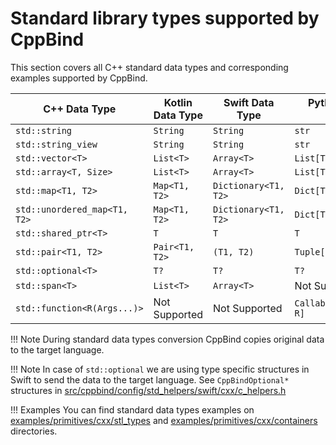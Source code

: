 # Standard library types supported by CppBind

This section covers all C++ standard data types and corresponding examples supported by CppBind.


| C++ Data Type                 | Kotlin Data Type  | Swift Data Type    | Python Data Type     | 
| ----------------------------  | ----------------- | -----------------  | -----------------    |
| `std::string`                 |`String`           |`String`            |`str`                 |
| `std::string_view`            |`String`           |`String`            |`str`                 |
| `std::vector<T>`              |`List<T>`          |`Array<T>`          |`List[T]`             |
| `std::array<T, Size>`         |`List<T>`          |`Array<T>`          |`List[T]`             |
| `std::map<T1, T2>`            |`Map<T1, T2>`      |`Dictionary<T1, T2>`|`Dict[T1, T2]`        |
| `std::unordered_map<T1, T2>`  |`Map<T1, T2>`      |`Dictionary<T1, T2>`|`Dict[T1, T2]`        |
| `std::shared_ptr<T>`          |`T`                |`T`                 |`T`                   |
| `std::pair<T1, T2>`           |`Pair<T1, T2>`     |`(T1, T2)`          |`Tuple[T1, T2]`       |
| `std::optional<T>`            |`T?`               |`T?`                |`T?`                  |
| `std::span<T>`                |`List<T>`          |`Array<T>`          |Not Supported         |
| `std::function<R(Args...)>`   |Not Supported      |Not Supported       |`Callable[[*Args], R]`|    


!!! Note 
    During standard data types conversion CppBind copies original 
    data to the target language.

!!! Note
    In case of `std::optional` we are using type specific structures in Swift
    to send the data to the target language. See `CppBindOptional*` structures in [src/cppbind/config/std_helpers/swift/cxx/c_helpers.h](https://github.com/PicsArt/cppbind/blob/master/src/cppbind/config/std_helpers/swift/cxx/c_helpers.h)

!!! Examples
    You can find standard data types examples on [examples/primitives/cxx/stl_types](https://github.com/PicsArt/cppbind/tree/master/examples/primitives/cxx/stl_types)
    and [examples/primitives/cxx/containers](https://github.com/PicsArt/cppbind/tree/master/examples/primitives/cxx/containers) directories.
